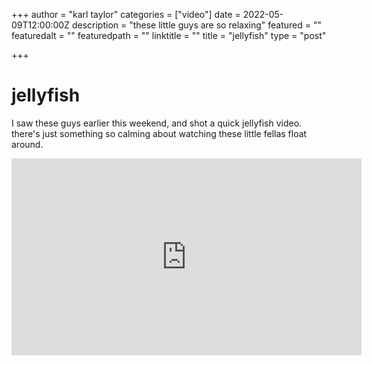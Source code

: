 +++
author = "karl taylor"
categories = ["video"]
date = 2022-05-09T12:00:00Z
description = "these little guys are so relaxing"
featured = ""
featuredalt = ""
featuredpath = ""
linktitle = ""
title = "jellyfish"
type = "post"

+++
# jellyfish

I saw these guys earlier this weekend, and shot a quick jellyfish video. there's just something so calming about watching these little fellas float around.

<iframe width="560" height="315" src="https://www.youtube.com/embed/RJ7iR27FXwg" title="YouTube video player" frameborder="0" allow="accelerometer; autoplay; clipboard-write; encrypted-media; gyroscope; picture-in-picture" allowfullscreen></iframe>
